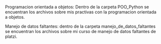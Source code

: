 Programacion orientada a objetos: Dentro de la carpeta POO_Python se encuentran los archivos sobre mis practivas con la programacion orientada a objetos.

Manejo de datos faltantes: dentro de la carpeta manejo_de_datos_faltantes se encuentran los archivos sobre mi curso de manejo de datos faltantes de platzi.